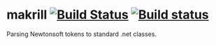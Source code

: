 makrill [![Build Status](https://travis-ci.org/wallymathieu/makrill.png?branch=master)](https://travis-ci.org/wallymathieu/makrill) [![Build status](https://ci.appveyor.com/api/projects/status/moynnj9oji0v48uo)](https://ci.appveyor.com/project/wallymathieu/makrill)
=======

Parsing Newtonsoft tokens to standard .net classes.
